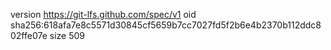 version https://git-lfs.github.com/spec/v1
oid sha256:618afa7e8c5571d30845cf5659b7cc7027fd5f2b6e4b2370b112ddc802ffe07e
size 509
